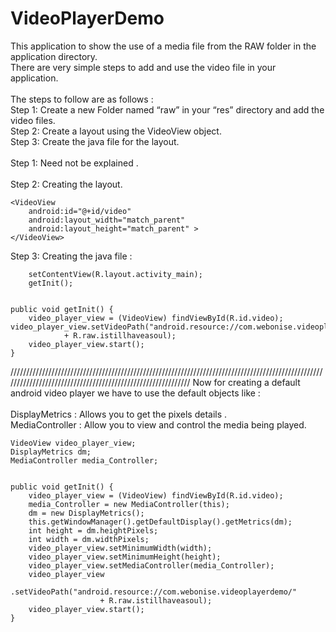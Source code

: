 VideoPlayerDemo
===============
This application to show the use of a media file from the RAW folder in the application directory.<br/>
There are very simple steps to add and use the video file in your application.<br/>
<br/>
The steps to follow are as follows : <br/>
Step 1: Create a new Folder named “raw” in your “res”  directory and add the video files.<br/>
Step 2: Create a layout using the VideoView object.<br/>
Step 3: Create the java file for the layout.<br/>
<br/>
Step 1: Need not be explained .<br/>
<br/>
Step 2: Creating the layout.<br/>

    <VideoView
        android:id="@+id/video"
        android:layout_width="match_parent"
        android:layout_height="match_parent" >
    </VideoView>


Step 3: Creating the java file :



		setContentView(R.layout.activity_main);
		getInit();


	public void getInit() {
		video_player_view = (VideoView) findViewById(R.id.video);
	video_player_view.setVideoPath("android.resource://com.webonise.videoplayerdemo/"
				+ R.raw.istillhaveasoul);
		video_player_view.start();
	}


////////////////////////////////////////////////////////////////////////////////////////////////////////////////////////////////////////////////////////////
Now for creating a default android video player we have to use the default objects like : <br/>
<br/>
DisplayMetrics 	: Allows you to get the pixels details .<br/>
MediaController	: Allow you to view and control the media being played.<br/>

	VideoView video_player_view;
	DisplayMetrics dm;
	MediaController media_Controller;
	

	public void getInit() {
		video_player_view = (VideoView) findViewById(R.id.video);
		media_Controller = new MediaController(this);
		dm = new DisplayMetrics();
		this.getWindowManager().getDefaultDisplay().getMetrics(dm);
		int height = dm.heightPixels;
		int width = dm.widthPixels;
		video_player_view.setMinimumWidth(width);
		video_player_view.setMinimumHeight(height);
		video_player_view.setMediaController(media_Controller);
		video_player_view
				.setVideoPath("android.resource://com.webonise.videoplayerdemo/"
						+ R.raw.istillhaveasoul);
		video_player_view.start();
	}





